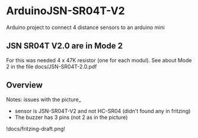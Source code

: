 # ArduinoJSN-SR04T-V2
Arduino project to connect 4 distance sensors to an arduino mini

## JSN SR04T V2.0 are in Mode 2

For this was needed 4 x 47K resistor (one for each modul).
See about Mode 2 in the file docs/JSN-SR04T-2.0.pdf

## Overview

Notes: issues with the picture_
* sensor is JSN-SR04T-V2 and not HC-SR04 (didn't found any in fritzing)
* The buzzer has 3 pins (not 2 as in the picture)

!docs/fritzing-draft.png!
